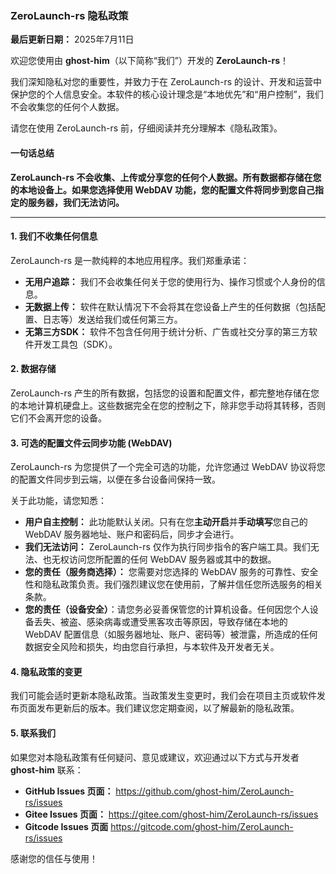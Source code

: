 ### ZeroLaunch-rs 隐私政策

**最后更新日期：** 2025年7月11日

欢迎您使用由 **ghost-him**（以下简称“我们”）开发的 **ZeroLaunch-rs**！

我们深知隐私对您的重要性，并致力于在 ZeroLaunch-rs 的设计、开发和运营中保护您的个人信息安全。本软件的核心设计理念是“本地优先”和“用户控制”，我们不会收集您的任何个人数据。

请您在使用 ZeroLaunch-rs 前，仔细阅读并充分理解本《隐私政策》。

#### 一句话总结

**ZeroLaunch-rs 不会收集、上传或分享您的任何个人数据。所有数据都存储在您的本地设备上。如果您选择使用 WebDAV 功能，您的配置文件将同步到您自己指定的服务器，我们无法访问。**

---

#### 1. 我们不收集任何信息

ZeroLaunch-rs 是一款纯粹的本地应用程序。我们郑重承诺：
*   **无用户追踪：** 我们不会收集任何关于您的使用行为、操作习惯或个人身份的信息。
*   **无数据上传：** 软件在默认情况下不会将其在您设备上产生的任何数据（包括配置、日志等）发送给我们或任何第三方。
*   **无第三方SDK：** 软件不包含任何用于统计分析、广告或社交分享的第三方软件开发工具包（SDK）。

#### 2. 数据存储

ZeroLaunch-rs 产生的所有数据，包括您的设置和配置文件，都完整地存储在您的本地计算机硬盘上。这些数据完全在您的控制之下，除非您手动将其转移，否则它们不会离开您的设备。

#### 3. 可选的配置文件云同步功能 (WebDAV)

ZeroLaunch-rs 为您提供了一个完全可选的功能，允许您通过 WebDAV 协议将您的配置文件同步到云端，以便在多台设备间保持一致。

关于此功能，请您知悉：

*   **用户自主控制：** 此功能默认关闭。只有在您**主动开启**并**手动填写**您自己的 WebDAV 服务器地址、账户和密码后，同步才会进行。
*   **我们无法访问：** ZeroLaunch-rs 仅作为执行同步指令的客户端工具。我们无法、也无权访问您所配置的任何 WebDAV 服务器或其中的数据。
*   **您的责任（服务商选择）：** 您需要对您选择的 WebDAV 服务的可靠性、安全性和隐私政策负责。我们强烈建议您在使用前，了解并信任您所选服务的相关条款。
*   **您的责任（设备安全）**：请您务必妥善保管您的计算机设备。任何因您个人设备丢失、被盗、感染病毒或遭受黑客攻击等原因，导致存储在本地的 WebDAV 配置信息（如服务器地址、账户、密码等）被泄露，所造成的任何数据安全风险和损失，均由您自行承担，与本软件及开发者无关。

#### 4. 隐私政策的变更

我们可能会适时更新本隐私政策。当政策发生变更时，我们会在项目主页或软件发布页面发布更新后的版本。我们建议您定期查阅，以了解最新的隐私政策。

#### 5. 联系我们

如果您对本隐私政策有任何疑问、意见或建议，欢迎通过以下方式与开发者 **ghost-him** 联系：

*   **GitHub Issues 页面：** https://github.com/ghost-him/ZeroLaunch-rs/issues
*   **Gitee Issues 页面：** https://gitee.com/ghost-him/ZeroLaunch-rs/issues
*   **Gitcode Issues 页面** https://gitcode.com/ghost-him/ZeroLaunch-rs/issues

感谢您的信任与使用！